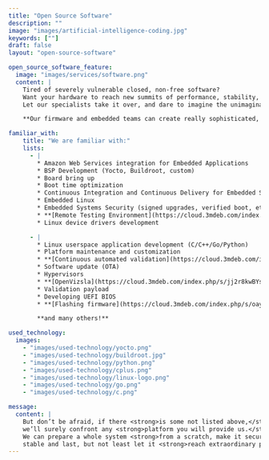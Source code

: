 ```yaml
---
title: "Open Source Software"
description: ""
image: "images/artificial-intelligence-coding.jpg"
keywords: [""]
draft: false
layout: "open-source-software"

open_source_software_feature:
  image: "images/services/software.png"
  content: |
    Tired of severely vulnerable closed, non-free software?
    Want your hardware to reach new summits of performance, stability, and security?
    Let our specialists take it over, and dare to imagine the unimaginable.

    **Our firmware and embedded teams can create really sophisticated, custom solutions for your hardware.**

familiar_with:
    title: "We are familiar with:"
    lists:
      - |
        * Amazon Web Services integration for Embedded Applications
        * BSP Development (Yocto, Buildroot, custom)
        * Board bring up
        * Boot time optimization
        * Continuous Integration and Continuous Delivery for Embedded Systems
        * Embedded Linux
        * Embedded Systems Security (signed upgrades, verified boot, etc.)
        * **[Remote Testing Environment](https://cloud.3mdeb.com/index.php/s/HArgg8jrDmASWGp)**
        * Linux device drivers development

      - |
        * Linux userspace application development (C/C++/Go/Python)
        * Platform maintenance and customization
        * **[Continuous automated validation](https://cloud.3mdeb.com/index.php/s/ZibPXHjnkHfd7ne)**
        * Software update (OTA)
        * Hypervisors
        * **[OpenVizsla](https://cloud.3mdeb.com/index.php/s/jj2r8kwBYsNBgEW)**
        * Validation payload
        * Developing UEFI BIOS
        * **[Flashing firmware](https://cloud.3mdeb.com/index.php/s/oayEC3bScC9mP6Q)**

        **and many others!**

used_technology:
  images:
    - "images/used-technology/yocto.png"
    - "images/used-technology/buildroot.jpg"
    - "images/used-technology/python.png"
    - "images/used-technology/cplus.png"
    - "images/used-technology/linux-logo.png"
    - "images/used-technology/go.png"
    - "images/used-technology/c.png"

message:
  content: |
    But don’t be afraid, if there <strong>is some not listed above,</strong><br>
    we’ll surely confront any <strong>platform you will provide us.</strong><br>
    We can prepare a whole system <strong>from a scratch, make it secure,</strong><br>
    stable and last, but not least let it <strong>reach extraordinary performance.</strong>
---
```

